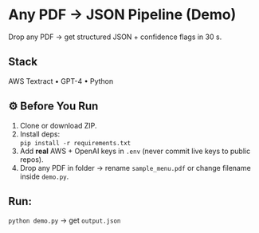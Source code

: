 # Any PDF → JSON Pipeline (Demo)
Drop any PDF → get structured JSON + confidence flags in 30 s.

## Stack
AWS Textract • GPT-4 • Python

## ⚙️ Before You Run
1. Clone or download ZIP.
2. Install deps:  
   `pip install -r requirements.txt`
3. Add **real** AWS + OpenAI keys in `.env` (never commit live keys to public repos).
4. Drop any PDF in folder → rename `sample_menu.pdf` or change filename inside `demo.py`.

## Run: 
`python demo.py` → get `output.json`
